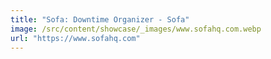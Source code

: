 ```yaml
---
title: "Sofa: Downtime Organizer - Sofa"
image: /src/content/showcase/_images/www.sofahq.com.webp
url: "https://www.sofahq.com"
---
```

